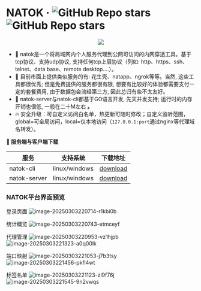 # NATOK · ![GitHub Repo stars](https://img.shields.io/github/stars/natokay/go-natok-server) ![GitHub Repo stars](https://img.shields.io/github/stars/natokay/go-natok-cli)

<div align="center">
  <!-- Snake Code Contribution Map 贪吃蛇代码贡献图 -->
  <img src="https://cdn.jsdelivr.net/gh/sun0225SUN/sun0225SUN/profile-snake-contrib/github-contribution-grid-snake-dark.svg" />
<p/>
</div>


* 🌱 natok是一个将局域网内个人服务代理到公网可访问的内网穿透工具。基于tcp协议、支持udp协议, 支持任何tcp上层协议（列如: http、https、ssh、telnet、data base、remote desktop....）。
* 🤔 目前市面上提供类似服务的有: 花生壳、natapp、ngrok等等。当然, 这些工具都很优秀; 但是免费提供的服务都很有限, 想要有比较好的体验都需要支付一定的套餐费用, 由于数据包会流经第三方, 因此总归有些不太友好。
* 🚀 natok-server与natok-cli都基于GO语言开发, 先天并发支持; 运行时的内存开销也很低, 一般在二十M左右 **。**
* 🔥 安全升级：可自定义访问白名单，热更新可随时修改；自定义监听范围，global=可全局访问，local=仅本地访问（`127.0.0.1:port`通过nginx等代理域名转发）。


**👋 服务端与客户端下载**


| 服务                     |支持系统| 下载地址                                               |
| ------------------------|----- | ------------------------------------------------------ |
| natok-cli | linux/windows | [download](https://github.com/natokay/go-natok-cli/releases) |
| natok-server| linux/windows | [download](https://github.com/natokay/go-natok-server/releases) |



<!--
**natokay/natokay** is a ✨ _special_ ✨ repository because its `README.md` (this file) appears on your GitHub profile.

Here are some ideas to get you started:

- 🔭 I’m currently working on ...
- 🌱 I’m currently learning ...
- 👯 I’m looking to collaborate on ...
- 🤔 I’m looking for help with ...
- 💬 Ask me about ...
- 📫 How to reach me: ...
- 😄 Pronouns: ...
- ⚡ Fun fact: ...
-->

### NATOK平台界面预览

登录页面
![image-20250303220714-r1kbi0b](https://github.com/user-attachments/assets/49e963e1-0062-4e2b-89d2-8309472e9fe7)

统计概览
![image-20250303220743-etmceyf](https://github.com/user-attachments/assets/cba87be9-e6d0-4ab2-8fbe-222397c4a06a)

代理管理
![image-20250303220953-vz1hjpb](https://github.com/user-attachments/assets/bc42a243-c1fc-4fa3-adfd-23c6175f9166)
![image-20250303221323-a0q00lk](https://github.com/user-attachments/assets/ff38b0a3-d578-4342-a68c-98e4775c5021)

端口映射
![image-20250303221053-j7b3tsy](https://github.com/user-attachments/assets/4f65aea5-5f97-42dc-94a0-0e3af73d4bef)
![image-20250303221456-pkfl4wt](https://github.com/user-attachments/assets/3692fce0-6104-47ee-b2b5-fcafd78366ec)

标签名单
![image-20250303221123-zl9f76j](https://github.com/user-attachments/assets/02262934-f260-43da-8435-45fdd35c1793)
![image-20250303221545-9n2vwqs](https://github.com/user-attachments/assets/14ddd49a-fdcc-49d0-ae8e-071a9962ac4c)


